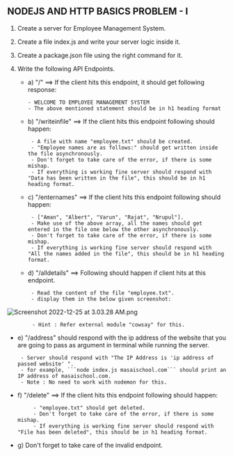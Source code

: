 NODEJS AND HTTP BASICS PROBLEM - I
----------------------------------

1.  Create a server for Employee Management System.

2.  Create a file index.js and write your server logic inside it.

3.  Create a package.json file using the right command for it.

4.  Write the following API Endpoints.

    -   a) "/" ==> If the client hits this endpoint, it should get following response:

        ```
        - WELCOME TO EMPLOYEE MANAGEMENT SYSTEM
        - The above mentioned statement should be in h1 heading format

        ```

    -   b) "/writeinfile" ==> If the client hits this endpoint following should happen:

        ```
         - A file with name "employee.txt" should be created.
         - "Employee names are as follows:" should get written inside the file asynchronously.
         - Don't forget to take care of the error, if there is some mishap.
         - If everything is working fine server should respond with "Data has been written in the file", this should be in h1 heading format.

        ```

    -   c) "/enternames" ==> If the client hits this endpoint following should happen:

        ```
         - ["Aman", "Albert", "Varun", "Rajat", "Nrupul"].
         - Make use of the above array, all the names should get entered in the file one below the other asynchronously.
         - Don't forget to take care of the error, if there is some mishap.
         - If everything is working fine server should respond with "All the names added in the file", this should be in h1 heading format.

        ```

    -   d) "/alldetails" ==> Following should happen if client hits at this endpoint.

        ```
         - Read the content of the file "employee.txt".
         - display them in the below given screenshot:

        ```

![Screenshot 2022-12-25 at 3.03.28 AM.png](https://masai-course.s3.ap-south-1.amazonaws.com/editor/uploads/2022-12-25/Screenshot%202022-12-25%20at%203.03.28%20AM_636571.png)

```
        - Hint : Refer external module "cowsay" for this.

```

-   e) "/address" should respond with the ip address of the website that you are going to pass as argument in terminal while running the server.

    ```
     - Server should respond with "The IP Address is 'ip address of passed website' ".
     - for example, ```node index.js masaischool.com``` should print an IP address of masaischool.com.
     - Note : No need to work with nodemon for this.

    ```

-   f) "/delete" ==> If the client hits this endpoint following should happen:

    ```
         - "employee.txt" should get deleted.
         - Don't forget to take care of the error, if there is some mishap.
         - If everything is working fine server should respond with "File has been deleted", this should be in h1 heading format.

    ```

-   g) Don't forget to take care of the invalid endpoint.